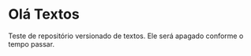 # Olá Textos
 Teste de repositório versionado de textos. Ele será apagado conforme o tempo passar. 
